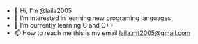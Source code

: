 - 👋 Hi, I’m @laila2005
- 👀 I’m interested in learning new programing languages
- 🌱 I’m currently learning C and C++
- 📫 How to reach me this is my email laila.mf2005@gmail.com

<!---
laila2005/laila2005 is a ✨ special ✨ repository because its `README.md` (this file) appears on your GitHub profile.
You can click the Preview link to take a look at your changes.
--->
